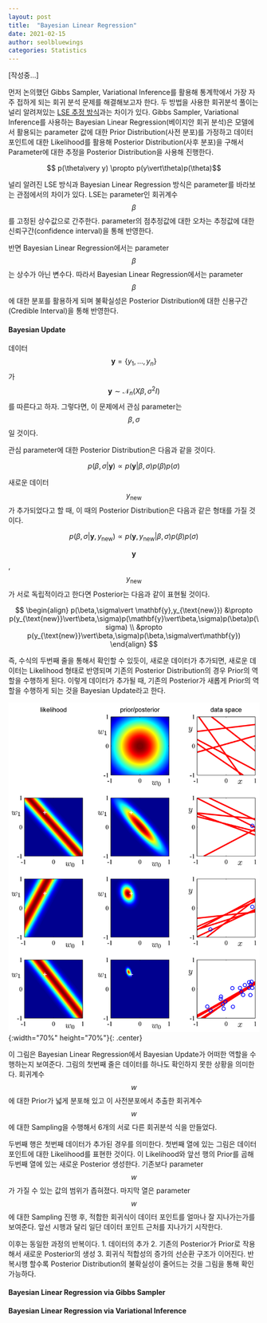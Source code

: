 ```yaml
---
layout: post
title:  "Bayesian Linear Regression"
date: 2021-02-15
author: seolbluewings
categories: Statistics
---
```


[작성중...]

먼저 논의했던 Gibbs Sampler, Variational Inference를 활용해 통계학에서 가장 자주 접하게 되는 회귀 분석 문제를 해결해보고자 한다. 두 방법을 사용한 회귀분석 풀이는 널리 알려져있는 [LSE 추정 방식](https://seolbluewings.github.io/statistics/2019/04/13/Linear-Regression.html)과는 차이가 있다. Gibbs Sampler, Variational Inference를 사용하는 Bayesian Linear Regression(베이지안 회귀 분석)은 모델에서 활용되는 parameter 값에 대한 Prior Distribution(사전 분포)를 가정하고 데이터 포인트에 대한 Likelihood를 활용해 Posterior Distribution(사후 분포)을 구해서 Parameter에 대한 추정을 Posterior Distribution을 사용해 진행한다.

$$ p(\theta\very y) \propto p(y\vert\theta)p(\theta)$$

널리 알려진 LSE 방식과 Bayesian Linear Regression 방식은 parameter를 바라보는 관점에서의 차이가 있다. LSE는 parameter인 회귀계수 $$\beta$$를 고정된 상수값으로 간주한다. parameter의 점추정값에 대한 오차는 추정값에 대한 신뢰구간(confidence interval)을 통해 반영한다.

반면 Bayesian Linear Regression에서는 parameter $$\beta$$는 상수가 아닌 변수다. 따라서 Bayesian Linear Regression에서는 parameter $$\beta$$에 대한 분포를 활용하게 되며 불확실성은 Posterior Distribution에 대한 신용구간(Credible Interval)을 통해 반영한다.

#### Bayesian Update

데이터 $$ \mathbf{y} = \{y_{1},...,y_{n}\} $$가 $$ \mathbf{y} \sim \mathcal{N}_{n}(X\beta,\sigma^{2}I) $$ 를 따른다고 하자. 그렇다면, 이 문제에서 관심 parameter는 $$ \beta,\sigma $$일 것이다.

관심 parameter에 대한 Posterior Distribution은 다음과 같을 것이다.

$$ p(\beta,\sigma \vert \mathbf{y}) \propto p(\mathbf{y} \vert \beta,\sigma)p(\beta)p(\sigma)$$

새로운 데이터 $$y_{\text{new}}$$가 추가되었다고 할 때, 이 때의 Posterior Distribution은 다음과 같은 형태를 가질 것이다.

$$ p(\beta,\sigma\vert \mathbf{y},y_{\text{new}}) \propto p(\mathbf{y},y_{\text{new}}\vert \beta,\sigma)p(\beta)p(\sigma) $$

$$\mathbf{y}$$,$$y_{\text{new}}$$가 서로 독립적이라고 한다면 Posterior는 다음과 같이 표현될 것이다.

$$
\begin{align}
p(\beta,\sigma\vert \mathbf{y},y_{\text{new}}) &\propto p(y_{\text{new}}\vert\beta,\sigma)p(\mathbf{y}\vert\beta,\sigma)p(\beta)p(\sigma) \\
&propto p(y_{\text{new}}\vert\beta,\sigma)p(\beta,\sigma\vert\mathbf{y})
\end{align}
$$

즉, 수식의 두번째 줄을 통해서 확인할 수 있듯이, 새로운 데이터가 추가되면, 새로운 데이터는 Likelihood 형태로 반영되며 기존의 Posterior Distribution의 경우 Prior의 역할을 수행하게 된다. 이렇게 데이터가 추가될 때, 기존의 Posterior가 새롭게 Prior의 역할을 수행하게 되는 것을 Bayesian Update라고 한다.

![BLR](https://github.com/seolbluewings/seolbluewings.github.io/blob/master/assets/Figure3.7.png?raw=true){:width="70%" height="70%"}{: .center}

이 그림은 Bayesian Linear Regression에서 Bayesian Update가 어떠한 역할을 수행하는지 보여준다. 그림의 첫번째 줄은 데이터를 하나도 확인하지 못한 상황을 의미한다. 회귀계수 $$w$$에 대한 Prior가 넓게 분포해 있고 이 사전분포에서 추출한 회귀계수 $$w$$에 대한 Sampling을 수행해서 6개의 서로 다른 회귀분석 식을 만들었다.

두번째 행은 첫번째 데이터가 추가된 경우를 의미한다. 첫번째 열에 있는 그림은 데이터 포인트에 대한 Likelihood를 표현한 것이다. 이 Likelihood와 앞선 행의 Prior를 곱해 두번째 열에 있는 새로운 Posterior 생성한다. 기존보다 parameter $$w$$가 가질 수 있는 값의 범위가 좁혀졌다. 마지막 열은 parameter $$w$$에 대한 Sampling 진행 후, 적합한 회귀식이 데이터 포인트를 얼마나 잘 지나가는가를 보여준다. 앞선 시행과 달리 일단 데이터 포인트 근처를 지나가기 시작한다.

이후는 동일한 과정의 반복이다. 1. 데이터의 추가 2. 기존의 Posterior가 Prior로 작용해서 새로운 Posterior의 생성 3. 회귀식 적합성의 증가의 선순환 구조가 이어진다. 반복시행 할수록 Posterior Distribution의 불확실성이 줄어드는 것을 그림을 통해 확인 가능하다.

#### Bayesian Linear Regression via Gibbs Sampler

#### Bayesian Linear Regression via Variational Inference



